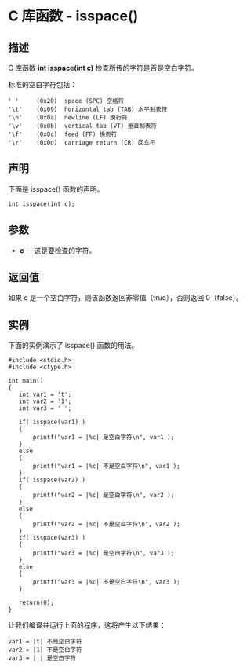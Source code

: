 
# C 库函数 - isspace()

  

## 描述

C 库函数 **int isspace(int c)** 检查所传的字符是否是空白字符。

标准的空白字符包括：

```
' '     (0x20)	space (SPC) 空格符
'\t'	(0x09)	horizontal tab (TAB) 水平制表符	
'\n'	(0x0a)	newline (LF) 换行符
'\v'	(0x0b)	vertical tab (VT) 垂直制表符
'\f'	(0x0c)	feed (FF) 换页符
'\r'	(0x0d)	carriage return (CR) 回车符

```

## 声明

下面是 isspace() 函数的声明。

```
int isspace(int c);

```

## 参数

*   **c** -- 这是要检查的字符。

## 返回值

如果 c 是一个空白字符，则该函数返回非零值（true），否则返回 0（false）。

## 实例

下面的实例演示了 isspace() 函数的用法。

```
#include <stdio.h>
#include <ctype.h>

int main()
{
   int var1 = 't';
   int var2 = '1';
   int var3 = ' ';

   if( isspace(var1) )
   {
       printf("var1 = |%c| 是空白字符\n", var1 );
   }
   else
   {
       printf("var1 = |%c| 不是空白字符\n", var1 );
   }
   if( isspace(var2) )
   {
       printf("var2 = |%c| 是空白字符\n", var2 );
   }
   else
   {
       printf("var2 = |%c| 不是空白字符\n", var2 );
   }
   if( isspace(var3) )
   {
       printf("var3 = |%c| 是空白字符\n", var3 );
   }
   else
   {
       printf("var3 = |%c| 不是空白字符\n", var3 );
   }

   return(0);
}

```

让我们编译并运行上面的程序，这将产生以下结果：

```
var1 = |t| 不是空白字符
var2 = |1| 不是空白字符
var3 = | | 是空白字符

```

  

